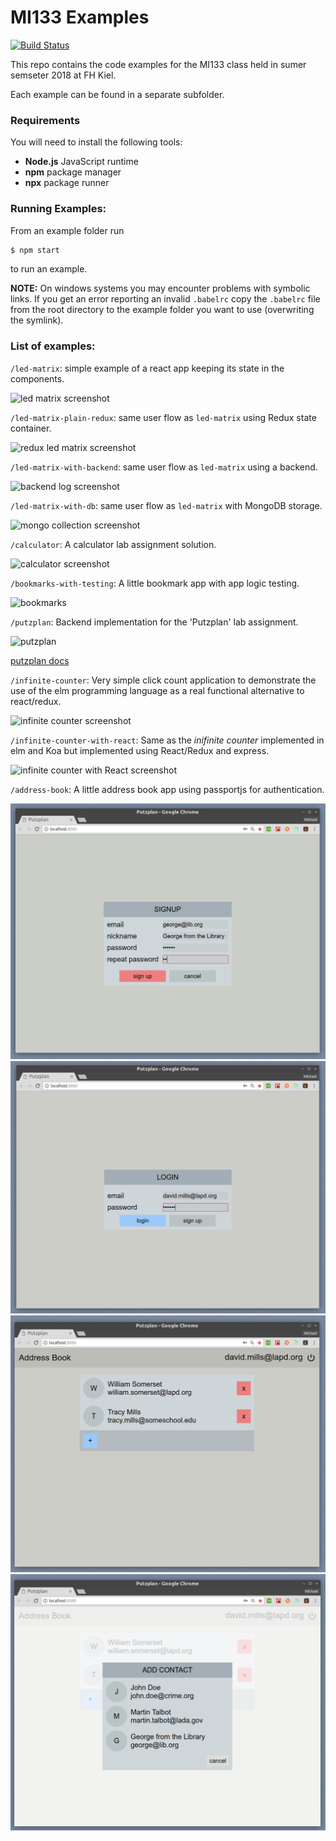 # MI133 Examples

[![Build Status](https://travis-ci.org/mjleehh/mi133-examples.svg?branch=master)](https://travis-ci.org/mjleehh/mi133-examples)

This repo contains the code examples for the MI133 class held in sumer semseter
2018 at FH Kiel.

Each example can be found in a separate subfolder.

### Requirements

You will need to install the following tools:

* **Node.js** JavaScript runtime
* **npm** package manager
* **npx** package runner

### Running Examples:

From an example folder run

```bash
$ npm start
```

to run an example.

**NOTE:** On windows systems you may encounter problems with symbolic links. If
you get an error reporting an invalid `.babelrc` copy the `.babelrc` file from
the root directory to the example folder you want to use
(overwriting the symlink).

### List of examples:

`/led-matrix`: simple example of a react app keeping its state in the components.

![led matrix screenshot](resources/led-matrix.png)

`/led-matrix-plain-redux`: same user flow as `led-matrix` using Redux state container.

![redux led matrix screenshot](resources/led-matrix-plain-redux.png)

`/led-matrix-with-backend`: same user flow as `led-matrix` using a backend.

![backend log screenshot](resources/led-matrix-with-backend.png)

`/led-matrix-with-db`: same user flow as `led-matrix` with MongoDB storage.

![mongo collection screenshot](resources/led-matrix-with-db.png)

`/calculator`: A calculator lab assignment solution.

![calculator screenshot](resources/calculator.png)

`/bookmarks-with-testing`: A little bookmark app with app logic testing.

![bookmarks](resources/bookmarks-with-testing.png)

`/putzplan`: Backend implementation for the 'Putzplan' lab assignment.

![putzplan](resources/putzplan.png)

[putzplan docs](/putzplan/README.md)

`/infinite-counter`: Very simple click count application to demonstrate the use
of the elm programming language as a real functional alternative to react/redux.

![infinite counter screenshot](/resources/infinite-counter.png)

`/infinite-counter-with-react`: Same as the *inifinite counter* implemented in
elm and Koa but implemented using React/Redux and express.

![infinite counter with React screenshot](/resources/infinite-counter-with-react.png)

`/address-book`: A little address book app using passportjs for authentication.

![signup](resources/address-book/signup.png)
![login](resources/address-book/login.png)
![main screen](resources/address-book/main-screen.png)
![add contact menu](resources/address-book/add-contact-menu.png)
